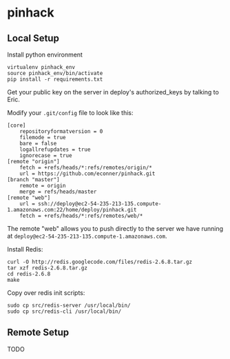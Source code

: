 pinhack
=======

Local Setup
-----------

Install python environment

	virtualenv pinhack_env
	source pinhack_env/bin/activate
	pip install -r requirements.txt

Get your public key on the server in deploy's authorized_keys by talking to Eric.

Modify your ``.git/config`` file to look like this:

	[core]
		repositoryformatversion = 0
		filemode = true
		bare = false
		logallrefupdates = true
		ignorecase = true
	[remote "origin"]
		fetch = +refs/heads/*:refs/remotes/origin/*
		url = https://github.com/econner/pinhack.git
	[branch "master"]
		remote = origin
		merge = refs/heads/master
	[remote "web"]
		url = ssh://deploy@ec2-54-235-213-135.compute-1.amazonaws.com:22/home/deploy/pinhack.git
		fetch = +refs/heads/*:refs/remotes/web/*

The remote "web" allows you to push directly to the server we have running at
``deploy@ec2-54-235-213-135.compute-1.amazonaws.com``.

Install Redis:

	curl -O http://redis.googlecode.com/files/redis-2.6.8.tar.gz
	tar xzf redis-2.6.8.tar.gz
	cd redis-2.6.8
	make

Copy over redis init scripts:

	sudo cp src/redis-server /usr/local/bin/
	sudo cp src/redis-cli /usr/local/bin/

Remote Setup
------------
TODO